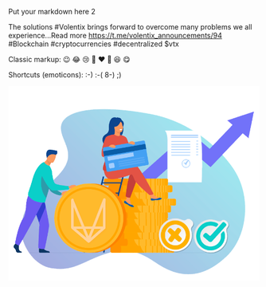 Put your markdown here 2

The solutions #Volentix brings forward to overcome many problems we all experience...Read more 
https://t.me/volentix_announcements/94
#Blockchain #cryptocurrencies #decentralized $vtx

Classic markup: :wink: :joy: :cry: :angel: :heart: :beers: :laughing: :yum:

Shortcuts (emoticons): :-) :-( 8-) ;)

![](assets/proposals_bg.png)

